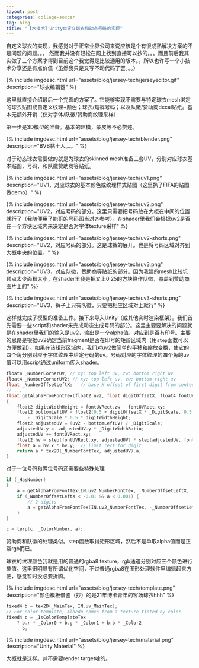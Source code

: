 ```yaml
---
layout: post
categories: college-soccer
tag: blog
title: "【水技术】Unity自定义球衣和动态号码的实现"
---
```


自定义球衣的实现，我感觉对于正常业界公司来说应该是个有很成熟解决方案的不是问题的问题。。。
然而我并没有轻松在网上找到直接可以抄的。。。而且前后我其实做了三个方案才得到目前这个我觉得是比较通用的版本。。所以也许写一个小技术分享还是有点价值（虽然我只是又写不动代码了罢。。。）

{% include imgdesc.html url="assets/blog/jersey-tech/jerseyeditor.gif" description="球衣编辑器" %}

<!--more-->

这里就直接介绍最后一个完善的方案了。它能够实现不需要与特定球衣mesh绑定的球衣贴图或自定义纹理+颜色；球衣/短裤号码；以及队徽/赞助商decal贴纸。基本无额外开销（仅对字体/队徽/赞助商纹理采样）

第一步是3D模型的准备。基本的建模，蒙皮等不必赘述。

{% include imgdesc.html url="assets/blog/jersey-tech/blender.png" description="BVB黏土人。。。" %}


对于动态球衣需要做的就是为球衣的skinned mesh准备三套UV，分别对应球衣基本贴图，号码，和队徽赞助商等贴纸。

{% include imgdesc.html url="assets/blog/jersey-tech/uv1.png" description="UV1，对应球衣的基本颜色或纹理样式贴图（这里扒了FIFA的贴图做demo）" %}


{% include imgdesc.html url="assets/blog/jersey-tech/uv2.png" description="UV2，对应号码的部分。这里只需要把号码放在大概在中间的位置就行了（我随便用了能哥的号码图当对齐参考）。在shader里我们会根据uv2是否在一个方块区域内来决定是否对字体texture采样" %}

{% include imgdesc.html url="assets/blog/jersey-tech/uv2-shorts.png" description="UV2，对应号码的部分。这是球裤的展开。也是将号码区域对齐到大概中央的位置。" %}

{% include imgdesc.html url="assets/blog/jersey-tech/uv3.png" description="UV3，对应队徽，赞助商等贴纸的部分。因为我建的mesh比较坑顶点太少面积太小，在shader里我是把又上0.25的方块算作队徽，覆盖到赞助商图片上的" %}

{% include imgdesc.html url="assets/blog/jersey-tech/uv3-shorts.png" description="UV3，裤子上只有队徽，只要把相应区域对上就行" %}

这样就完成了模型的准备工作。接下来导入Unity（或其他实时渲染框架）。我们首先需要一些script和shader来完成动态生成号码的部分。这里主要要解决的问题就是在shader里我们的输入是uv2，输出是一个alpha值，对应到是否有印号。主要的思路是根据uv2确定当前fragment是否在印号的矩形区域内（用`step`函数可以方便做到）。如果在该矩形区域内，我们对uv2做简单的平移和缩放变换，使它的四个角分别对应于字体纹理中给定号码的uv。号码对应的字体纹理的四个角的uv值可以用script通过uniform传入shader。

```c
float4 _NumberCornerUV; // xy: top left uv, zw: bottom right uv
float4 _NumberCornerUV2; // xy: top left uv, zw: bottom right uv
float _NumberOffsetLeftX;   // base X offset of first digit from center
// ...
float getAlphaFromFontTex(float2 uv2, float digitOffsetX, float4 fontUVRect)
{
    float2 digitWidthHeight = fontUVRect.zw - fontUVRect.xy;
    float2 bottomLeftUV = float2(0.5 + digitOffsetX * _DigitScale, 0.5 + _DigitOffsetY)
        - _DigitScale * 0.5 * digitWidthHeight;
    float2 adjustedUV = (uv2 - bottomLeftUV) / _DigitScale;
    adjustedUV.y = -adjustedUV.y * _DigitWidthRatio;
    adjustedUV += fontUVRect.xy;
    float2 hv = step(fontUVRect.xy, adjustedUV) * step(adjustedUV, fontUVRect.zw);
    float a = hv.x * hv.y;  // limit rect for digit
    return a * tex2D(_NumberFontTex, adjustedUV).a;
}
```

对于一位号码和两位号码还需要些特殊处理

```c
if (_HasNumber)
{
    a = getAlphaFromFontTex(IN.uv2_NumberFontTex, _NumberOffsetLeftX, _NumberCornerUV);
    if (_NumberOffsetLeftX < -0.01 && a < 0.001) {
        // 2 digits
        a = getAlphaFromFontTex(IN.uv2_NumberFontTex, -_NumberOffsetLeftX, _NumberCornerUV2);
    }
}

c = lerp(c, _ColorNumber, a);
```

赞助商和队徽的处理类似。step函数取得矩形区域，然后不是单取alpha值而是正常rgb而已。

球衣的纹理颜色我就是用的普通的rgba8 texture，rgb通道分别对应三个颜色进行插值。这里很明显有所谓优化空间，不过普通rgba8在图形处理软件里编辑起来方便，感觉暂时没必要折腾。

{% include imgdesc.html url="assets/blog/jersey-tech/template.png" description="颜色模板借鉴（抄）的是21年博卡青年的客场球衣hhh" %}

```c
fixed4 b = tex2D(_MainTex, IN.uv_MainTex);
// For color template, Albedo comes from a texture tinted by color
fixed4 c = _IsColorTemplateTex
    ? b.r * _Color0 + b.g * _Color1 + b.b * _Color2
    : b;
```

{% include imgdesc.html url="assets/blog/jersey-tech/material.png" description="Unity Material" %}

大概就是这样。并不需要render target啥的。